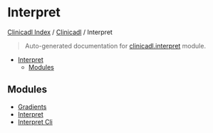 # Interpret

[Clinicadl Index](../../README.md#clinicadl-index) /
[Clinicadl](../index.md#clinicadl) /
Interpret

> Auto-generated documentation for [clinicadl.interpret](../../../clinicadl/interpret/__init__.py) module.

- [Interpret](#interpret)
  - [Modules](#modules)

## Modules

- [Gradients](./gradients.md)
- [Interpret](./interpret.md)
- [Interpret Cli](./interpret_cli.md)